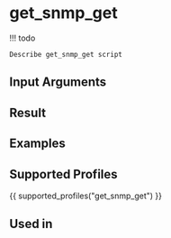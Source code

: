

# get_snmp_get

<!-- prettier-ignore -->
!!! todo

    Describe get_snmp_get script

## Input Arguments

## Result

## Examples

## Supported Profiles

{{ supported_profiles("get_snmp_get") }}

## Used in
